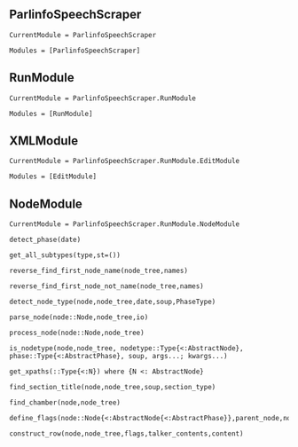 ## ParlinfoSpeechScraper
```@meta
CurrentModule = ParlinfoSpeechScraper
```

```@autodocs
Modules = [ParlinfoSpeechScraper]
```

## RunModule
```@meta
CurrentModule = ParlinfoSpeechScraper.RunModule
```

```@autodocs
Modules = [RunModule]
```

## XMLModule

```@meta
CurrentModule = ParlinfoSpeechScraper.RunModule.EditModule
```

```@autodocs
Modules = [EditModule]
```


## NodeModule
```@meta
CurrentModule = ParlinfoSpeechScraper.RunModule.NodeModule
```

```@docs
detect_phase(date)
```

```@docs
get_all_subtypes(type,st=())
```

```@docs
reverse_find_first_node_name(node_tree,names)
```

```@docs
reverse_find_first_node_not_name(node_tree,names)
```

```@docs
detect_node_type(node,node_tree,date,soup,PhaseType)
```

```@docs
parse_node(node::Node,node_tree,io)
```

```@docs
process_node(node::Node,node_tree)
```

```@docs
is_nodetype(node,node_tree, nodetype::Type{<:AbstractNode}, phase::Type{<:AbstractPhase}, soup, args...; kwargs...)
```

```@docs
get_xpaths(::Type{<:N}) where {N <: AbstractNode}
```

```@docs
find_section_title(node,node_tree,soup,section_type)
```

```@docs
find_chamber(node,node_tree)
```

```@docs
define_flags(node::Node{<:AbstractNode{<:AbstractPhase}},parent_node,node_tree)
```

```@docs
construct_row(node,node_tree,flags,talker_contents,content)
```


